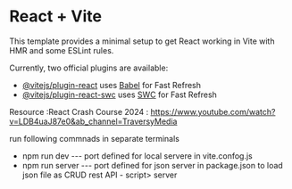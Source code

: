 # React + Vite

This template provides a minimal setup to get React working in Vite with HMR and some ESLint rules.

Currently, two official plugins are available:

- [@vitejs/plugin-react](https://github.com/vitejs/vite-plugin-react/blob/main/packages/plugin-react/README.md) uses [Babel](https://babeljs.io/) for Fast Refresh
- [@vitejs/plugin-react-swc](https://github.com/vitejs/vite-plugin-react-swc) uses [SWC](https://swc.rs/) for Fast Refresh


Resource  :React Crash Course 2024 : https://www.youtube.com/watch?v=LDB4uaJ87e0&ab_channel=TraversyMedia

run following commnads in separate terminals
 - npm run dev   --- port defined for local servere in vite.confog.js
 - npm run server ---  port defined for json server in package.json to load json file as CRUD rest API - script> server